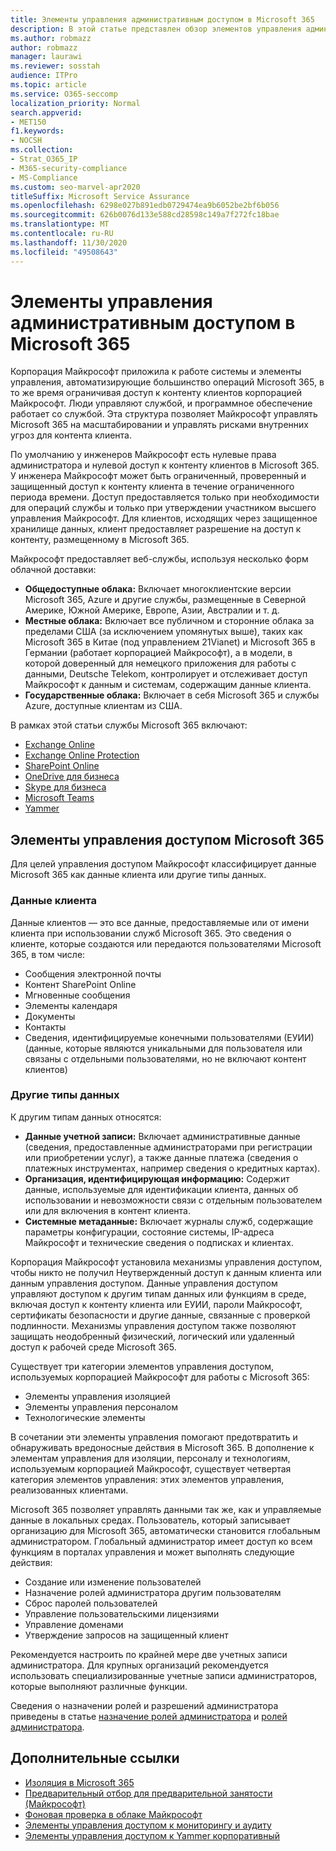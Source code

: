 ```yaml
---
title: Элементы управления административным доступом в Microsoft 365
description: В этой статье представлен обзор элементов управления административным доступом и категоризации данных в Microsoft 365.
ms.author: robmazz
author: robmazz
manager: laurawi
ms.reviewer: sosstah
audience: ITPro
ms.topic: article
ms.service: O365-seccomp
localization_priority: Normal
search.appverid:
- MET150
f1.keywords:
- NOCSH
ms.collection:
- Strat_O365_IP
- M365-security-compliance
- MS-Compliance
ms.custom: seo-marvel-apr2020
titleSuffix: Microsoft Service Assurance
ms.openlocfilehash: 6298e027b891edb0729474ea9b6052be2bf6b056
ms.sourcegitcommit: 626b0076d133e588cd28598c149a7f272fc18bae
ms.translationtype: MT
ms.contentlocale: ru-RU
ms.lasthandoff: 11/30/2020
ms.locfileid: "49508643"
---
```

# <a name="administrative-access-controls-in-microsoft-365"></a>Элементы управления административным доступом в Microsoft 365 

Корпорация Майкрософт приложила к работе системы и элементы управления, автоматизирующие большинство операций Microsoft 365, в то же время ограничивая доступ к контенту клиентов корпорацией Майкрософт. Люди управляют службой, и программное обеспечение работает со службой. Эта структура позволяет Майкрософт управлять Microsoft 365 на масштабировании и управлять рисками внутренних угроз для контента клиента.

По умолчанию у инженеров Майкрософт есть нулевые права администратора и нулевой доступ к контенту клиентов в Microsoft 365. У инженера Майкрософт может быть ограниченный, проверенный и защищенный доступ к контенту клиента в течение ограниченного периода времени. Доступ предоставляется только при необходимости для операций службы и только при утверждении участником высшего управления Майкрософт. Для клиентов, исходящих через защищенное хранилище данных, клиент предоставляет разрешение на доступ к контенту, размещенному в Microsoft 365.

Майкрософт предоставляет веб-службы, используя несколько форм облачной доставки:

- **Общедоступные облака:** Включает многоклиентские версии Microsoft 365, Azure и другие службы, размещенные в Северной Америке, Южной Америке, Европе, Азии, Австралии и т. д.
- **Местные облака:** Включает все публичном и сторонние облака за пределами США (за исключением упомянутых выше), таких как Microsoft 365 в Китае (под управлением 21Vianet) и Microsoft 365 в Германии (работает корпорацией Майкрософт), а в модели, в которой доверенный для немецкого приложения для работы с данными, Deutsche Telekom, контролирует и отслеживает доступ Майкрософт к данным и системам, содержащим данные клиента.
- **Государственные облака:** Включает в себя Microsoft 365 и службы Azure, доступные клиентам из США.

В рамках этой статьи службы Microsoft 365 включают:

- [Exchange Online](https://docs.microsoft.com/Exchange/exchange-online)
- [Exchange Online Protection](https://docs.microsoft.com/Office365/SecurityCompliance/eop/exchange-online-protection-overview)
- [SharePoint Online](https://docs.microsoft.com/sharepoint/sharepoint-online)
- [OneDrive для бизнеса](https://docs.microsoft.com/OneDrive/onedrive)
- [Skype для бизнеса](https://docs.microsoft.com/SkypeForBusiness/skype-for-business-online)
- [Microsoft Teams](https://docs.microsoft.com/MicrosoftTeams/Teams-overview)
- [Yammer](https://docs.microsoft.com/yammer/yammer-landing-page)

## <a name="microsoft-365-access-controls"></a>Элементы управления доступом Microsoft 365

Для целей управления доступом Майкрософт классифицирует данные Microsoft 365 как данные клиента или другие типы данных.

### <a name="customer-data"></a>Данные клиента

Данные клиентов — это все данные, предоставляемые или от имени клиента при использовании служб Microsoft 365. Это сведения о клиенте, которые создаются или передаются пользователями Microsoft 365, в том числе:

- Сообщения электронной почты
- Контент SharePoint Online
- Мгновенные сообщения
- Элементы календаря
- Документы
- Контакты
- Сведения, идентифицируемые конечными пользователями (ЕУИИ) (данные, которые являются уникальными для пользователя или связаны с отдельными пользователями, но не включают контент клиентов)

### <a name="other-types-of-data"></a>Другие типы данных

К другим типам данных относятся:

- **Данные учетной записи:** Включает административные данные (сведения, предоставленные администраторами при регистрации или приобретении услуг), а также данные платежа (сведения о платежных инструментах, например сведения о кредитных картах).
- **Организация, идентифицирующая информацию:** Содержит данные, используемые для идентификации клиента, данных об использовании и невозможности связи с отдельным пользователем или для включения в контент клиента.
- **Системные метаданные:** Включает журналы служб, содержащие параметры конфигурации, состояние системы, IP-адреса Майкрософт и технические сведения о подписках и клиентах.

Корпорация Майкрософт установила механизмы управления доступом, чтобы никто не получил Неутвержденный доступ к данным клиента или данным управления доступом. Данные управления доступом управляют доступом к другим типам данных или функциям в среде, включая доступ к контенту клиента или ЕУИИ, пароли Майкрософт, сертификаты безопасности и другие данные, связанные с проверкой подлинности. Механизмы управления доступом также позволяют защищать неодобренный физический, логический или удаленный доступ к рабочей среде Microsoft 365.

Существует три категории элементов управления доступом, используемых корпорацией Майкрософт для работы с Microsoft 365:

- Элементы управления изоляцией
- Элементы управления персоналом
- Технологические элементы

В сочетании эти элементы управления помогают предотвратить и обнаруживать вредоносные действия в Microsoft 365. В дополнение к элементам управления для изоляции, персоналу и технологиям, используемым корпорацией Майкрософт, существует четвертая категория элементов управления: этих элементов управления, реализованных клиентами.

Microsoft 365 позволяет управлять данными так же, как и управляемые данные в локальных средах. Пользователь, который записывает организацию для Microsoft 365, автоматически становится глобальным администратором. Глобальный администратор имеет доступ ко всем функциям в порталах управления и может выполнять следующие действия:

- Создание или изменение пользователей
- Назначение ролей администратора другим пользователям
- Сброс паролей пользователей
- Управление пользовательскими лицензиями
- Управление доменами
- Утверждение запросов на защищенный клиент

Рекомендуется настроить по крайней мере две учетных записи администратора. Для крупных организаций рекомендуется использовать специализированные учетные записи администраторов, которые выполняют различные функции.

Сведения о назначении ролей и разрешений администратора приведены в статье [назначение ролей администратора](https://docs.microsoft.com/microsoft-365/admin/add-users/assign-admin-roles) и [ролей администратора](https://docs.microsoft.com/microsoft-365/admin/add-users/about-admin-roles).

## <a name="related-links"></a>Дополнительные ссылки

- [Изоляция в Microsoft 365](assurance-isolation-in-microsoft-365.md)
- [Предварительный отбор для предварительной занятости (Майкрософт)](assurance-pre-employment-screening.md)
- [Фоновая проверка в облаке Майкрософт](assurance-cloud-background-check.md)
- [Элементы управления доступом к мониторингу и аудиту](assurance-monitoring-and-auditing-access-controls.md)
- [Элементы управления доступом к Yammer корпоративный](assurance-yammer-enterprise-access-controls.md)
